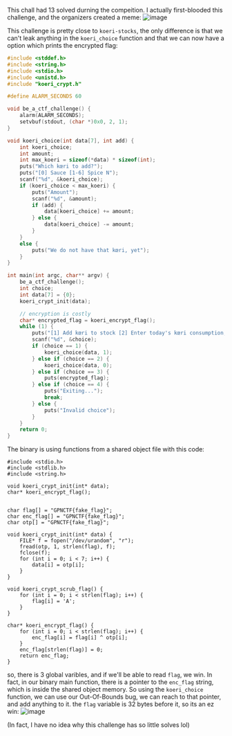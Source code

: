 This chall had 13 solved durning the compeition.
I actually first-blooded this challenge, and the organizers created a meme:
![image](https://github.com/Itay212121/Weekly-CTF/assets/56035342/e39d1a40-8eb7-40d9-8fdb-cb44f17f0812)

This challenge is pretty close to `koeri-stocks`, the only difference is that we can't leak anything in the `koeri_choice` function
and that we can now have a option which prints the encrypted flag:
```c
#include <stddef.h>
#include <string.h>
#include <stdio.h>
#include <unistd.h>
#include "koeri_crypt.h"

#define ALARM_SECONDS 60

void be_a_ctf_challenge() {
    alarm(ALARM_SECONDS);
    setvbuf(stdout, (char *)0x0, 2, 1);
}

void koeri_choice(int data[7], int add) {
    int koeri_choice;
    int amount;
    int max_koeri = sizeof(*data) * sizeof(int);
    puts("Which kœri to add?");
    puts("[0] Sauce [1-6] Spice N");
    scanf("%d", &koeri_choice);
    if (koeri_choice < max_koeri) {
        puts("Amount");
        scanf("%d", &amount);
        if (add) {
            data[koeri_choice] += amount;
        } else {
            data[koeri_choice] -= amount;
        }
    }
    else {
        puts("We do not have that kœri, yet");
    }
}

int main(int argc, char** argv) {
    be_a_ctf_challenge();
    int choice;
    int data[7] = {0};
    koeri_crypt_init(data);

    // encryption is costly
    char* encrypted_flag = koeri_encrypt_flag();
    while (1) {
        puts("[1] Add kœri to stock [2] Enter today's kœri consumption,\n[3] Print encrypted flag [4] Exit");
        scanf("%d", &choice);
        if (choice == 1) {
            koeri_choice(data, 1);
        } else if (choice == 2) {
            koeri_choice(data, 0);
        } else if (choice == 3) {
            puts(encrypted_flag);
        } else if (choice == 4) {
            puts("Exiting...");
            break;
        } else {
            puts("Invalid choice");
        }
    }
    return 0;
}
```

The binary is using functions from a shared object file with this code:
```
#include <stdio.h>
#include <stdlib.h>
#include <string.h>

void koeri_crypt_init(int* data);
char* koeri_encrypt_flag();


char flag[] = "GPNCTF{fake_flag}";
char enc_flag[] = "GPNCTF{fake_flag}";
char otp[] = "GPNCTF{fake_flag}";

void koeri_crypt_init(int* data) {
    FILE* f = fopen("/dev/urandom", "r");
    fread(otp, 1, strlen(flag), f);
    fclose(f);
    for (int i = 0; i < 7; i++) {
        data[i] = otp[i];
    }
}

void koeri_crypt_scrub_flag() {
    for (int i = 0; i < strlen(flag); i++) {
        flag[i] = 'A';
    }
}

char* koeri_encrypt_flag() {
    for (int i = 0; i < strlen(flag); i++) {
        enc_flag[i] = flag[i] ^ otp[i];
    }
    enc_flag[strlen(flag)] = 0;
    return enc_flag;
}
```

so, there is 3 global varibles, and if we'll be able to read `flag`, we win.
In fact, in our binary main function, there is a pointer to the `enc_flag` string, which is inside the shared object memory.
So using the `koeri_choice` function, we can use our Out-Of-Bounds bug, we can reach to that pointer, and add anything to it. the `flag` variable is 32 bytes before it, so its an ez win:
![image](https://github.com/Itay212121/Weekly-CTF/assets/56035342/e9bc1f82-7252-431a-9056-5f782d77dc1d)

(In fact, I have no idea why this challenge has so little solves lol)
